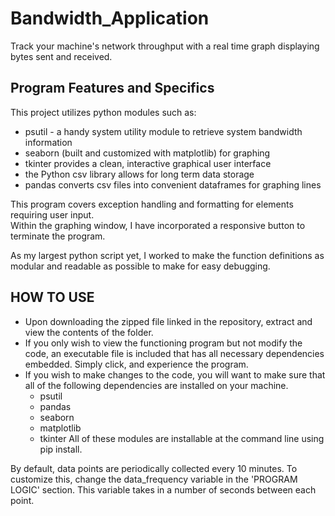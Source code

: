 # Bandwidth_Application
Track your machine's network throughput with a real time graph displaying bytes sent and received.
## Program Features and Specifics
This project utilizes python modules such as:
- psutil - a handy system utility module to retrieve system bandwidth information
- seaborn (built and customized with matplotlib) for graphing
- tkinter provides a clean, interactive graphical user interface
- the Python csv library allows for long term data storage
- pandas converts csv files into convenient dataframes for graphing lines

This program covers exception handling and formatting for elements requiring user input.  
Within the graphing window, I have incorporated a responsive button to terminate the program.  
  
As my largest python script yet, I worked to make the function definitions as modular and readable as possible to make for easy debugging.  

## HOW TO USE
- Upon downloading the zipped file linked in the repository, extract and view the contents of the folder. 
- If you only wish to view the functioning program but not modify the code, an executable file is included that has all necessary dependencies embedded. Simply click, and experience the program. 
- If you wish to make changes to the code, you will want to make sure that all of the following dependencies are installed on your machine.
  - psutil
  - pandas
  - seaborn
  - matplotlib
  - tkinter
All of these modules are installable at the command line using pip install.  
  
By default, data points are periodically collected every 10 minutes. To customize this, change the data_frequency variable in the 'PROGRAM LOGIC' section. This variable takes in a number of seconds between each point. 

